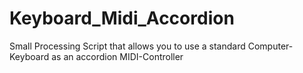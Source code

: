 # Keyboard_Midi_Accordion
Small Processing Script that allows you to use a standard Computer-Keyboard as an accordion MIDI-Controller
